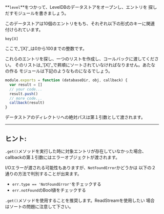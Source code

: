 **`level`**をつかって、LevelDBのデータストアをオープンし、エントリを
探しだすモジュールを書きましょう。

このデータストアは10個のエントリをもち、それぞれ以下の形式のキーに関連
付けられています。

    key[X]

ここで_'[X]'_は0から100までの整数です。

これらのエントリを探し、一つのリストを作成し、コールバックに渡してください。
そのリストは_'[X]'_で昇順にソートされていなければなりません。あたなの作る
モジュールは下記のようなものになるでしょう。

```javascript
module.exports = function (databaseDir, obj, callback) {
  var result = []
  // your code...
  result.push()
  // more code...
  callback(result)
}
```

データストアのディレクトリへの絶対パスは第１引数として渡されます。

---

## ヒント:

`.get()`メソッドを実行した時に対象エントリが存在していなかった場合、
callbackの第１引数にはエラーオブジェクトが渡されます。

I/Oエラーが渡される可能性もありますが、`NotFoundError`かどうかは
以下の２通りの方法で判別することが出来ます。

* `err.type == 'NotFoundError'`をチェックする
* `err.notFound`のBool値をチェックする


`.get()`メソッドを使用することを推奨します。ReadStreamを使用したい
場合はソートの問題に注意して下さい。
